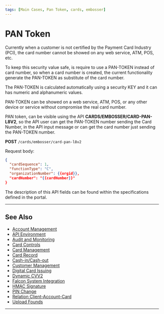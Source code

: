 ```yaml
---
tags: [Main Cases, Pan Token, cards, embosser]
---
```


# PAN Token

Currently when a customer is not certified by the Payment Card Industry (PCI), the card number cannot be showed on any web service, ATM, POS, etc.

To keep this security value safe, is require to use a PAN-TOKEN instead of card number, so when a card number is created, the current functionality generate the PAN-TOKEN as substitute of the card number.

The PAN-TOKEN is calculated automatically using a security KEY and it can has numeric and alphanumeric values.

PAN-TOKEN can be showed on a web service, ATM, POS, or any other device or service without compromise the real card number.

PAN token, can be visible using the API **CARDS/EMBOSSER/CARD-PAN-L8V2**, so the API user can get the PAN-TOKEN number sending the Card Number, in the API input message or can get the card number just sending the PAN-TOKEN number.

**POST** `/cards/embosser/card-pan-l8v2`

Request body:

```json
{
  "cardSequence": 1,
  "functionType": "C",
  "organizationNumber": {{orgid}},
  "cardNumber": "{{cardNumber}}"
}
```

The description of this API fields can be found within the specifications defined in the portal.

---

## See Also

- [Account Management](?path=docs/english/main-cases/account.md)
- [API Environment](?path=docs/english/main-cases/api-environment.md)
- [Audit and Monitoring](?path=docs/english/main-cases/audit.md)
- [Card Controls](?path=docs/english/main-cases/card-controls.md)
- [Card Management](?path=docs/english/main-cases/card.md)
- [Card Record](?path=docs/english/main-cases/record.md)
- [Cash-in/Cash-out](?path=docs/english/main-cases/cash-in-out.md)
- [Customer Management](?path=docs/english/main-cases/customer.md)
- [Digital Card Issuing](?path=docs/english/main-cases/digital.md)
- [Dynamic CVV2](?path=docs/english/main-cases/dynamic.md)
- [Falcon System Integration](?path=docs/english/main-cases/falcon.md)
- [HMAC Signature](?path=docs/english/main-cases/hmac.md)
- [PIN Change](?path=docs/english/main-cases/pin-change.md)
- [Relation Client-Account-Card](?path=docs/english/main-cases/relation.md)
- [Upload Founds](?path=docs/english/main-cases/uploads.md)

---
